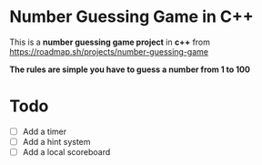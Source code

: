 # Number Guessing Game in C++

This is a **number guessing game project** in **c++** from https://roadmap.sh/projects/number-guessing-game

**The rules are simple you have to guess a number from 1 to 100**


# Todo
- [ ] Add a timer
- [ ] Add a hint system
- [ ] Add a local scoreboard